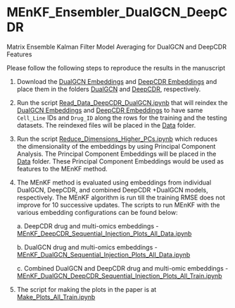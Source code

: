 # MEnKF_Ensembler_DualGCN_DeepCDR
Matrix Ensemble Kalman Filter Model Averaging for DualGCN and DeepCDR Features

Please follow the following steps to reproduce the results in the manuscript

1. Download the [DualGCN Embeddings](https://drive.google.com/drive/folders/1Cree-pkbQ_UxBF4pXaNoaf6TnYnQyAKr?usp=drive_link) and [DeepCDR Embeddings](https://drive.google.com/drive/folders/1W8aIdWcW_yeaXwajWOcWXMH2RQHP0FWc?usp=drive_link) and place them in the folders [DualGCN](https://github.com/Ved-Piyush/MEnKF_Ensembler_DualGCN_DeepCDR/tree/main/DualGCN) and [DeepCDR](https://github.com/Ved-Piyush/MEnKF_Ensembler_DualGCN_DeepCDR/tree/main/DeepCDR), respectively.

2. Run the script [Read_Data_DeepCDR_DualGCN.ipynb](https://github.com/Ved-Piyush/MEnKF_Ensembler_DualGCN_DeepCDR/blob/main/Data_Preprocessing_Scripts/Read_Data_DeepCDR_DualGCN.ipynb) that will reindex the [DualGCN Embeddings](https://drive.google.com/drive/folders/1Cree-pkbQ_UxBF4pXaNoaf6TnYnQyAKr?usp=drive_link) and [DeepCDR Embeddings](https://drive.google.com/drive/folders/1W8aIdWcW_yeaXwajWOcWXMH2RQHP0FWc?usp=drive_link) to have same `Cell_Line` IDs and `Drug_ID` along the rows for the training and the testing datasets. The reindexed files will be placed in the [Data](https://github.com/Ved-Piyush/MEnKF_Ensembler_DualGCN_DeepCDR/tree/main/Data) folder.

3. Run the script [Reduce_Dimensions_Higher_PCs.ipynb](https://github.com/Ved-Piyush/MEnKF_Ensembler_DualGCN_DeepCDR/blob/main/Data_Preprocessing_Scripts/Reduce_Dimensions_Higher_PCs.ipynb) which reduces the dimensionality of the embeddings by using Principal Component Analysis. The Principal Component Embeddings will be placed in the [Data](https://github.com/Ved-Piyush/MEnKF_Ensembler_DualGCN_DeepCDR/tree/main/Data) folder. These Principal Component Embeddings would be used as features to the MEnKF method.

4. The MEnKF method is evaluated using embeddings from individual DualGCN, DeepCDR, and combined DeepCDR +DualGCN models, respectively. The MEnKF algorithm is run till the training RMSE does not improve for 10 successive updates. The scripts to run MEnKF with the various embedding configurations can be found below:
   
   a. DeepCDR drug and multi-omics embeddings - [MEnKF_DeepCDR_Sequential_Injection_Plots_All_Data.ipynb](https://github.com/Ved-Piyush/MEnKF_Ensembler_DualGCN_DeepCDR/blob/main/MEnKF_Scripts/MEnKF_DeepCDR_Sequential_Injection_Plots_All_Data.ipynb) 

   b. DualGCN drug and multi-omics embeddings - [MEnKF_DualGCN_Sequential_Injection_Plots_All_Data.ipynb](https://github.com/Ved-Piyush/MEnKF_Ensembler_DualGCN_DeepCDR/blob/main/MEnKF_Scripts/MEnKF_DualGCN_Sequential_Injection_Plots_All_Data.ipynb) 

   c. Combined DualGCN and DeepCDR drug and multi-omic embeddings - [MEnKF_DualGCN_DeepCDR_Sequential_Injection_Plots_All_Train.ipynb](https://github.com/Ved-Piyush/MEnKF_Ensembler_DualGCN_DeepCDR/blob/main/MEnKF_Scripts/MEnKF_DualGCN_DeepCDR_Sequential_Injection_Plots_All_Train.ipynb) 

5. The script for making the plots in the paper is at [Make_Plots_All_Train.ipynb](https://github.com/Ved-Piyush/MEnKF_Ensembler_DualGCN_DeepCDR/blob/main/MEnKF_Scripts/Make_Plots_All_Train.ipynb)
